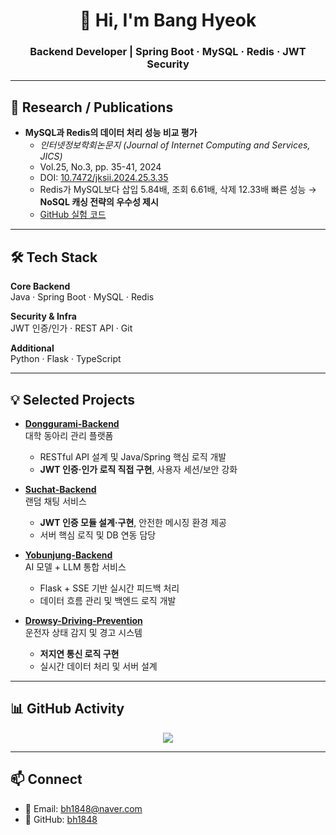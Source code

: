<div align="center">
  <h1>👋 Hi, I'm Bang Hyeok</h1>
  <h3>Backend Developer | Spring Boot · MySQL · Redis · JWT Security</h3>
</div>

---

## 📖 Research / Publications
- **MySQL과 Redis의 데이터 처리 성능 비교 평가**  
  - *인터넷정보학회논문지 (Journal of Internet Computing and Services, JICS)*  
  - Vol.25, No.3, pp. 35-41, 2024  
  - DOI: [10.7472/jksii.2024.25.3.35](https://doi.org/10.7472/jksii.2024.25.3.35)  
  - Redis가 MySQL보다 삽입 5.84배, 조회 6.61배, 삭제 12.33배 빠른 성능 → **NoSQL 캐싱 전략의 우수성 제시**  
  - [GitHub 실험 코드](https://github.com/bh1848/MySQL-Redis-Performance-Comparison)

---

## 🛠 Tech Stack
**Core Backend**  
Java · Spring Boot · MySQL · Redis  

**Security & Infra**  
JWT 인증/인가 · REST API · Git  

**Additional**  
Python · Flask · TypeScript  

---

## 💡 Selected Projects
- **[Donggurami-Backend](https://github.com/bh1848/donggurami-backend)**  
  대학 동아리 관리 플랫폼  
  - RESTful API 설계 및 Java/Spring 핵심 로직 개발  
  - **JWT 인증·인가 로직 직접 구현**, 사용자 세션/보안 강화  

- **[Suchat-Backend](https://github.com/bh1848/suchat-backend)**  
  랜덤 채팅 서비스  
  - **JWT 인증 모듈 설계·구현**, 안전한 메시징 환경 제공  
  - 서버 핵심 로직 및 DB 연동 담당  

- **[Yobunjung-Backend](https://github.com/bh1848/yobunjung-backend)**  
  AI 모델 + LLM 통합 서비스  
  - Flask + SSE 기반 실시간 피드백 처리  
  - 데이터 흐름 관리 및 백엔드 로직 개발  

- **[Drowsy-Driving-Prevention](https://github.com/bh1848/drowsy-driving-prevention)**  
  운전자 상태 감지 및 경고 시스템  
  - **저지연 통신 로직 구현**  
  - 실시간 데이터 처리 및 서버 설계  

---

## 📊 GitHub Activity
<div align="center">
  <img src="https://github-readme-stats.vercel.app/api?username=bh1848&show_icons=true&theme=tokyonight&hide_border=true&count_private=true" />
</div>

---

## 📫 Connect
- 📧 Email: bh1848@naver.com  
- 🐙 GitHub: [bh1848](https://github.com/bh1848)
